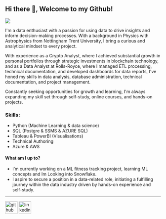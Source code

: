 ## Hi there 👋, Welcome to my Github!
![](https://media.licdn.com/dms/image/D4E16AQFANr7mRT6IFg/profile-displaybackgroundimage-shrink_350_1400/0/1707704329960?e=1714608000&v=beta&t=HdqxuhzPeA6RR_hooRxPerutMKsqZ40ogdODwAvNcN4)

I'm a data enthusiast with a passion for using data to drive insights and inform decision-making processes. With a background in Physics with Astrophysics from Nottingham Trent University, I bring a curious and analytical mindset to every project.

With experience as a Crypto Analyst, where I achieved substantial growth in personal portfolios through strategic investments in blockchain technology, and as a Data Analyst at Rolls-Royce, where I managed ETL processing, technical documentation, and developed dashboards for data reports, I've honed my skills in data analysis, database administration, technical documentation, and project management. 

Constantly seeking opportunities for growth and learning, I'm always expanding my skill set through self-study, online courses, and hands-on projects.

### Skills: 
- Python (Machine Learning & data science)
- SQL (Postgre & SSMS & AZURE SQL)
- Tableau & PowerBI (Visualisations)
- Technical Authoring
- Azure & AWS

#### What am I up to?
- I’m currently working on a ML fitness tracking project, learning ML concepts and Im Looking into Snowflake.
- I aspire to secure a position in a data-related role, initiating a fulfilling journey within the data industry driven by hands-on experience and self-study.  
--------------------------------------------------------------------------------------------------------------------------------------------





[<img src='https://cdn.jsdelivr.net/npm/simple-icons@3.0.1/icons/github.svg' alt='github' height='40'>](https://github.com/nadeemdin)  [<img src='https://cdn.jsdelivr.net/npm/simple-icons@3.0.1/icons/linkedin.svg' alt='linkedin' height='40'>](https://www.linkedin.com/in/nadeemdin/)  


